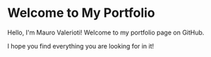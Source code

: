 # Welcome to My Portfolio

Hello, I'm Mauro Valerioti! Welcome to my portfolio page on GitHub.

I hope you find everything you are looking for in it!
